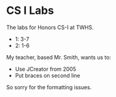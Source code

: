# CS I Labs

The labs for Honors CS-I at TWHS.

- 1: 3-7
- 2: 1-6

My teacher, based Mr. Smith, wants us to:

- Use JCreator from 2005
- Put braces on second line

So sorry for the formatting issues.
